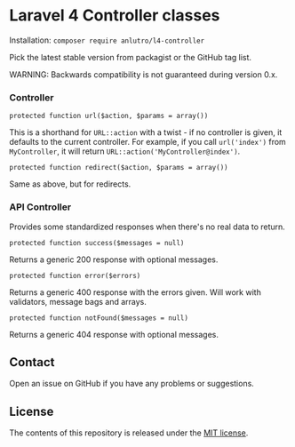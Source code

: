 # Laravel 4 Controller classes
Installation: `composer require anlutro/l4-controller`

Pick the latest stable version from packagist or the GitHub tag list.

WARNING: Backwards compatibility is not guaranteed during version 0.x.

### Controller
`protected function url($action, $params = array())`

This is a shorthand for `URL::action` with a twist - if no controller is given, it defaults to the current controller. For example, if you call `url('index')` from `MyController`, it will return `URL::action('MyController@index')`.

`protected function redirect($action, $params = array())`

Same as above, but for redirects.

### API Controller
Provides some standardized responses when there's no real data to return.

`protected function success($messages = null)`

Returns a generic 200 response with optional messages.

`protected function error($errors)`

Returns a generic 400 response with the errors given. Will work with validators, message bags and arrays.

`protected function notFound($messages = null)`

Returns a generic 404 response with optional messages.

## Contact
Open an issue on GitHub if you have any problems or suggestions.

## License
The contents of this repository is released under the [MIT license](http://opensource.org/licenses/MIT).